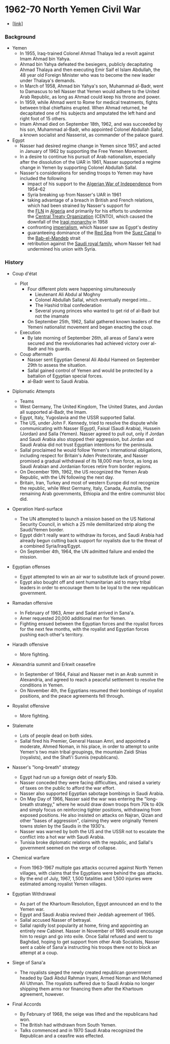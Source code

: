 # 1962-70 North Yemen Civil War
- [[link]](https://en.wikipedia.org/wiki/North_Yemen_Civil_War)
### Background
- Yemen
    - In 1955, Iraq-trained Colonel Ahmad Thalaya led a revolt against Imam Ahmad bin Yahya.
    - Ahmad bin Yahya defeated the besiegers, publicly decapitating Ahmad Thalaya and then executing Emir Saif el Islam Abdullah, the 48 year old Foreign Minister who was to become the new leader under Thalaya's demands.
    - In March of 1958, Ahmad bin Yahya's son, Muhammad al-Badr, went to Damascus to tell Nasser that Yemen would adhere to the United Arab Republic, as long as Ahmad could keep his throne and power.
    - In 1959, while Ahmad went to Rome for medical treatments, fights between tribal chieftains erupted. When Ahmad returned, he decapitated one of his subjects and amputated the left hand and right foot of 15 others.
    - Imam Ahmad died on September 18th, 1962, and was succeeded by his son, Muhammad al-Badr, who appointed Colonel Abdullah Sallal, a known socialist and Nasserist, as commander of the palace guard.
- Egypt
    - Nasser had desired regime change in Yemen since 1957, and acted in January of 1962 by supporting the Free Yemen Movement.
    - In a desire to continue his pursuit of Arab nationalism, especially after the dissolution of the UAR in 1961, Nasser supported a regime change in Yemen by supporting Colonel Abdullah Sallal.
    - Nasser's considerations for sending troops to Yemen may have included the following
        - impact of his support to the [Algerian War of Independence](https://en.wikipedia.org/wiki/Algerian_War_of_Independence) from 1954–62
        - Syria breaking up from Nasser's UAR in 1961
        - taking advantage of a breach in British and French relations, which had been strained by Nasser's support for the [FLN](https://en.wikipedia.org/wiki/National_Liberation_Front_(Algeria)) in [Algeria](https://en.wikipedia.org/wiki/Algeria) and primarily for his efforts to undermine the [Central Treaty Organization](https://en.wikipedia.org/wiki/Central_Treaty_Organization) (CENTO), which caused the downfall of the [Iraqi monarchy](https://en.wikipedia.org/wiki/List_of_Kings_of_Iraq) in 1958
        - confronting [imperialism](https://en.wikipedia.org/wiki/Imperialism), which Nasser saw as Egypt's destiny
        - guaranteeing dominance of the [Red Sea](https://en.wikipedia.org/wiki/Red_Sea) from the [Suez Canal](https://en.wikipedia.org/wiki/Suez_Canal) to the [Bab-el-Mandeb](https://en.wikipedia.org/wiki/Bab-el-Mandeb) strait
        - retribution against the [Saudi royal family](https://en.wikipedia.org/wiki/Saudi_royal_family), whom Nasser felt had undermined his union with Syria.
### History
- Coup d'état
    - Plot
        - Four different plots were happening simultaneously
            - Lieutenant Ali Abdul al Moghny
            - Colonel Abdullah Sallal, which eventually merged into...
            - The Hashid tribal confederation
            - Several young princes who wanted to get rid of al-Badr but not the imamate
        - On September 25th, 1962, Sallal gathered known leaders of the Yemeni nationalist movement and began enacting the coup.
    - Execution
        - By late morning of September 26th, all areas of Sana'a were secured and the revolutionaries had achieved victory over al-Badr and his guards.
    - Coup aftermath
        - Nasser sent Egyptian General Ali Abdul Hameed on September 29th to assess the situation.
        - Sallal gained control of Yemen and would be protected by a battalion of Egyptian special forces.
        - al-Badr went to Saudi Arabia.
- Diplomatic Attempts  
      
    - Teams
    - West Germany, The United Kingdom, The United States, and Jordan all supported al-Badr, the Imam.
    - Egypt, Italy, Yugoslavia and the USSR supported Sallal.
    - The US, under John F. Kennedy, tried to resolve the dispute while communicating with Nasser (Egypt), Faisal (Saudi Arabia), Hussein (Jordan) and Salla (Yemen). Nasser agreed to pull out, only if Jordan and Saudi Arabia also stopped their aggression, but Jordan and Saudi Arabia did not trust Egyptian intentions for the peninsula.
    - Sallal proclaimed he would follow Yemen's international obligations, including respect for Britain's Aden Protectorate, and Nasser promised a gradual withdrawal of its 18,000 man force, as long as Saudi Arabian and Jordanian forces retire from border regions.
    - On December 19th, 1962, the US recognized the Yemen Arab Republic, with the UN following the next day.
    - Britain, Iran, Turkey and most of western Europe did not recognize the republic, while West Germany, Italy, Canada, Australia, the remaining Arab governments, Ethiopia and the entire communist bloc did.
- Operation Hard-surface
    - The UN attempted to launch a mission based on the US National Security Council, in which a 25 mile demilitarized strip along the Saudi/Yemen border.
    - Egypt didn't really want to withdraw its forces, and Saudi Arabia had already begun cutting back support for royalists due to the threat of a combined Syria/Iraq/Egypt.
    - On September 4th, 1964, the UN admitted failure and ended the mission.
- Egyptian offenses
    - Egypt attempted to win an air war to substitute lack of ground power.
    - Egypt also bought off and sent humanitarian aid to many tribal leaders in order to encourage them to be loyal to the new republican government.
- Ramadan offensive
    - In February of 1963, Amer and Sadat arrived in Sana'a.
    - Amer requested 20,000 additional men for Yemen.
    - Fighting ensued between the Egyptian forces and the royalist forces for the next few months, with the royalist and Egyptian forces pushing each other's territory.
- Haradh offensive
    - More fighting.
- Alexandria summit and Erkwit ceasefire
    - In September of 1964, Faisal and Nasser met in an Arab summit in Alexandria, and agreed to reach a peaceful settlement to resolve the conditions in Yemen.
    - On November 4th, the Egyptians resumed their bombings of royalist positions, and the peace agreements fell through.
- Royalist offensive
    - More fighting.
- Stalemate
    - Lots of people dead on both sides.
    - Sallal fired his Premier, General Hassan Amri, and appointed a moderate, Ahmed Noman, in his place, in order to attempt to unite Yemen's two main tribal groupings, the mountain Zaidi Shias (royalists), and the Shafi'i Sunnis (republicans).
- Nasser's "long-breath" strategy
    - Egypt had run up a foreign debt of nearly $3b.
    - Nasser conceded they were facing difficulties, and raised a variety of taxes on the public to afford the war effort.
    - Nasser also supported Egyptian sabotage bombings in Saudi Arabia.
    - On May Day of 1966, Nasser said the war was entering the "long-breath strategy," where he would draw down troops from 70k to 40k and simply focus on reinforcing tighter positions, withdrawing from exposed positions. He also insisted on attacks on Najran, Qizan and other "bases of aggression", claiming they were originally Yemeni towns stolen by the Saudis in the 1930's.
    - Nasser was warned by both the US and the USSR not to escalate the conflict into a hot war with Saudi Arabia.
    - Tunisia broke diplomatic relations with the republic, and Sallal's government seemed on the verge of collapse.
- Chemical warfare
    - From 1963-1967 multiple gas attacks occurred against North Yemen villages, with claims that the Egyptians were behind the gas attacks.
    - By the end of July, 1967, 1,500 fatalities and 1,500 injuries were estimated among royalist Yemen villages.
- Egyptian Withdrawal
    - As part of the Khartoum Resolution, Egypt announced an end to the Yemen war.
    - Egypt and Saudi Arabia revived their Jeddah agreement of 1965.
    - Sallal accused Nasser of betrayal.
    - Sallal rapidly lost popularity at home, firing and appointing an entirely new Cabinet. Nasser in November of 1965 would encourage him to resign and go into exile. Once Sallal refused and went to Baghdad, hoping to get support from other Arab Socialists, Nasser sent a cable of Sana'a instructing his troops there not to block an attempt at a coup.
- Siege of Sana'a
    - The royalists sieged the newly created republican government headed by Qadi Abdul Rahman Iryani, Armed Noman and Mohamed Ali Uthman. The royalists suffered due to Saudi Arabia no longer shipping them arms nor financing them after the Khartoum agreement, however.
- Final Accords
    - By February of 1968, the seige was lifted and the republicans had won.
    - The British had withdrawn from South Yemen.
    - Talks commenced and in 1970 Saudi Araba recognized the Republican and a ceasfire was effected.